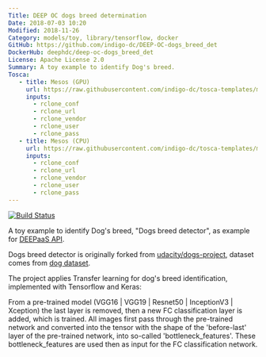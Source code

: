 ```yaml
---
Title: DEEP OC dogs breed determination
Date: 2018-07-03 10:20
Modified: 2018-11-26
Category: models/toy, library/tensorflow, docker
GitHub: https://github.com/indigo-dc/DEEP-OC-dogs_breed_det
DockerHub: deephdc/deep-oc-dogs_breed_det
License: Apache License 2.0
Summary: A toy example to identify Dog's breed.
Tosca:
   - title: Mesos (GPU) 
     url: https://raw.githubusercontent.com/indigo-dc/tosca-templates/master/deep-oc/deep-oc-dogs_breed-mesos-gpu.yml
     inputs:
       - rclone_conf
       - rclone_url
       - rclone_vendor
       - rclone_user
       - rclone_pass
   - title: Mesos (CPU)
     url: https://raw.githubusercontent.com/indigo-dc/tosca-templates/master/deep-oc/deep-oc-dogs_breed-mesos-cpu.yml
     inputs:
       - rclone_conf
       - rclone_url
       - rclone_vendor
       - rclone_user
       - rclone_pass
---
```


[![Build Status](https://jenkins.indigo-datacloud.eu:8080/buildStatus/icon?job=Pipeline-as-code/DEEP-OC-org/dogs_breed_det/master)](https://jenkins.indigo-datacloud.eu:8080/job/Pipeline-as-code/job/DEEP-OC-org/job/dogs_breed_det/job/master/)

A toy example to identify Dog's breed, "Dogs breed detector", as example for [DEEPaaS API](https://github.com/indigo-dc/DEEPaaS).

Dogs breed detector is originally forked from [udacity/dogs-project](https://github.com/udacity/dog-project), dataset comes from [dog dataset](https://s3-us-west-1.amazonaws.com/udacity-aind/dog-project/dogImages.zip).

The project applies Transfer learning for dog's breed identification, implemented with Tensorflow and Keras:

From a pre-trained model (VGG16 | VGG19 | Resnet50 | InceptionV3 | Xception) the last layer is removed, then a new FC classification layer is added, which is trained. All images first pass through the pre-trained network and converted into the tensor with the shape of the 'before-last' layer of the pre-trained network, into so-called 'bottleneck_features'. These bottleneck_features are used then as input for the FC classification network.
